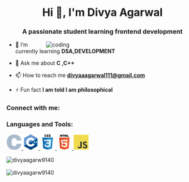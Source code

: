  <h1 align="center">Hi 👋, I'm Divya Agarwal</h1>
<h3 align="center">A passionate student learning frontend development</h3>
<img align="right" alt="coding" width="400" src="https://res.cloudinary.com/vondy/image/fetch/q_auto:best,f_auto,w_1200/https://protoinfrastack-myfirstbucketb8884501-fnnzvxt2ee5v.s3.amazonaws.com/4HRnE7Oeo35VSfO0Rn5fXrYNDFN3TIaJtyL7.png">

- 🌱 I’m currently learning **DSA,DEVELOPMENT**

- 💬 Ask me about **C ,C++**

- 📫 How to reach me **divyaaagarwal111@gmail.com**

- ⚡ Fun fact **I am told I am philosophical**

<h3 align="left">Connect with me:</h3>
<p align="left">
</p>

<h3 align="left">Languages and Tools:</h3>
<p align="left"> <a href="https://www.cprogramming.com/" target="_blank" rel="noreferrer"> <img src="https://raw.githubusercontent.com/devicons/devicon/master/icons/c/c-original.svg" alt="c" width="40" height="40"/> </a> <a href="https://www.w3schools.com/cpp/" target="_blank" rel="noreferrer"> <img src="https://raw.githubusercontent.com/devicons/devicon/master/icons/cplusplus/cplusplus-original.svg" alt="cplusplus" width="40" height="40"/> </a> <a href="https://www.w3schools.com/css/" target="_blank" rel="noreferrer"> <img src="https://raw.githubusercontent.com/devicons/devicon/master/icons/css3/css3-original-wordmark.svg" alt="css3" width="40" height="40"/> </a> <a href="https://www.w3.org/html/" target="_blank" rel="noreferrer"> <img src="https://raw.githubusercontent.com/devicons/devicon/master/icons/html5/html5-original-wordmark.svg" alt="html5" width="40" height="40"/> </a> <a href="https://developer.mozilla.org/en-US/docs/Web/JavaScript" target="_blank" rel="noreferrer"> <img src="https://raw.githubusercontent.com/devicons/devicon/master/icons/javascript/javascript-original.svg" alt="javascript" width="40" height="40"/> </a> </p>

<p><img align="center" src="https://github-readme-stats.vercel.app/api/top-langs?username=divyaagarw9140&show_icons=true&locale=en&layout=compact" alt="divyaagarw9140" /></p>

<p><img align="center" src="https://github-readme-streak-stats.herokuapp.com/?user=divyaagarw9140&" alt="divyaagarw9140" /></p>

